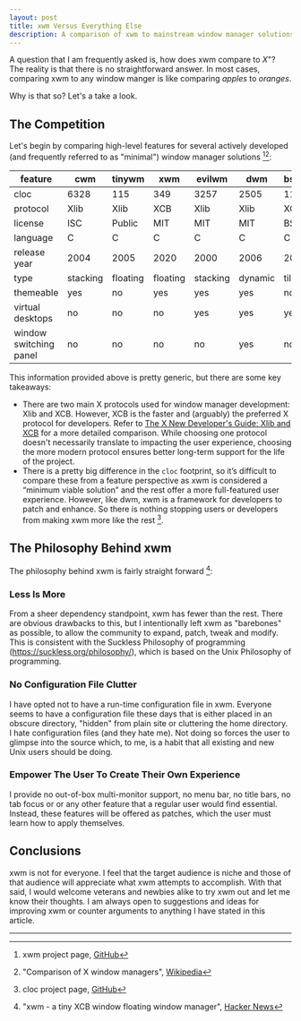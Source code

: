 ```yaml
---
layout: post
title: xwm Versus Everything Else
description: A comparison of xwm to mainstream window manager solutions.
---
```


A question that I am frequently asked is, how does xwm compare to *X*"? The
reality is that there is no straightforward answer. In most cases, comparing
xwm to any window manger is like comparing *apples* to *oranges*. 

Why is that so? Let's a take a look.

## The Competition

Let's begin by comparing high-level features for several actively developed 
(and frequently referred to as "minimal") window manager solutions [^1][^2]:

|feature               |cwm     |tinywm  |xwm     |evilwm  |dwm     |bspwm   |
|----------------------|--------|--------|--------|--------|--------|--------|
|cloc                  |6328    |115     |349     |3257    |2505    |11909   |
|protocol              |Xlib    |Xlib    |XCB     |Xlib    |Xlib    |XCB     |
|license               |ISC     |Public  |MIT     |MIT     |MIT     |BSD     |
|language              |C       |C       |C       |C       |C       |C       |
|release year          |2004    |2005    |2020    |2000    |2006    |2013    |
|type                  |stacking|floating|floating|stacking|dynamic |tiling  |
|themeable             |yes     |no      |yes     |yes     |yes     |no      |
|virtual desktops      |no      |no      |no      |yes     |yes     |yes     |
|window switching panel|no      |no      |no      |no      |yes     |no      |

This information provided above is pretty generic, but there are some key
takeaways:

*   There are two main X protocols used for window manager development: Xlib
    and XCB. However, XCB is the faster and (arguably) the preferred X protocol
    for developers. Refer to [The X New Developer's Guide: Xlib and 
    XCB](https://www.x.org/wiki/guide/xlib-and-xcb/) for a more detailed
    comparison. While choosing one protocol doesn't necessarily translate to
    impacting the user experience, choosing the more modern protocol ensures
    better long-term support for the life of the project.
*   There is a pretty big difference in the `cloc` footprint, so it’s difficult
    to compare these from a feature perspective as xwm is considered a “minimum
    viable solution” and the rest offer a more full-featured user experience.
    However, like dwm, xwm is a framework for developers to patch and enhance.
    So there is nothing stopping users or developers from making xwm more like
    the rest [^3].

## The Philosophy Behind xwm

The philosophy behind xwm is fairly straight forward [^4]:

### Less Is More

From a sheer dependency standpoint, xwm has fewer than the rest. There are
obvious drawbacks to this, but I intentionally left xwm as "barebones" as
possible, to allow the community to expand, patch, tweak and modify. This is
consistent with the Suckless Philosophy of programming
(https://suckless.org/philosophy/), which is based on the Unix Philosophy of
programming.

### No Configuration File Clutter

I have opted not to have a run-time configuration file in xwm. Everyone seems
to have a configuration file these days that is either placed in an obscure
directory, "hidden" from plain site or cluttering the home directory. I hate
configuration files (and they hate me). Not doing so forces the user to glimpse
into the source which, to me, is a habit that all existing and new Unix users
should be doing.

### Empower The User To Create Their Own Experience

I provide no out-of-box multi-monitor support, no menu bar, no title bars, no
tab	focus or or any other feature that a regular user would find essential.
Instead, these features will be offered as patches, which the user must learn
how to apply themselves.

## Conclusions

xwm is not for everyone. I feel that the target audience is niche and those of
that audience will appreciate what xwm attempts to accomplish. With that said, I
would welcome veterans and newbies alike to try xwm out and let me know their
thoughts. I am always open to suggestions and ideas for improving xwm or counter
arguments to anything I have stated in this article.

---

[^1]: xwm project page, [GitHub](http://github.com/mcpcpc/xwm)
[^2]: "Comparison of X window managers", [Wikipedia](https://en.m.wikipedia.org/wiki/Comparison_of_X_window_managers)
[^3]: cloc project page, [GitHub](https://github.com/AlDanial/cloc)
[^4]: "xwm - a tiny XCB window floating window manager", [Hacker News](https://news.ycombinator.com/item?id=25033613)
